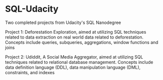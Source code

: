 # SQL-Udacity
Two completed projects from Udacity's SQL Nanodegree


Project 1: Deforestation Exploration, aimed at utilizing SQL techniques related to data extraction on real world data related to deforestation. Concepts include queries, subqueries, aggregations, window functions and joins

Project 2: Udiddit, A Social Media Aggregator, aimed at utilizing SQL techniques related to relational database management. Concepts include data definition language (DDL), data manipulation language (DML), constraints, and indexes
